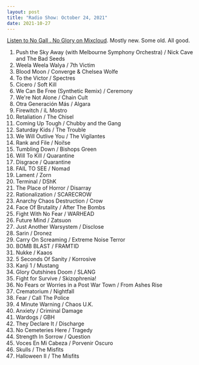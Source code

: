 ```yaml
---
layout: post
title: "Radio Show: October 24, 2021"
date: 2021-10-27
---
```


[Listen to No Gall . No Glory on Mixcloud](https://www.mixcloud.com/jimshreds/october-24-2021-no-gall-no-glory-wkdu-917fm-philadelphia/). Mostly new. Some old. All good.

1. Push the Sky Away (with Melbourne Symphony Orchestra) / Nick Cave and The Bad Seeds
2. Weela Weela Walya / 7th Victim
3. Blood Moon / Converge & Chelsea Wolfe
4. To the Victor / Spectres
5. Cicero / Soft Kill
6. We Can Be Free (Synthetic Remix) / Ceremony
7. We're Not Alone / Chain Cult
8. Otra Generación Más / Algara
9. Firewitch / iL Mostro
10. Retaliation / The Chisel
11. Coming Up Tough / Chubby and the Gang
12. Saturday Kids / The Trouble
13. We Will Outlive You / The Vigilantes
14. Rank and File / Noi!se
15. Tumbling Down / Bishops Green
16. Will To Kill / Quarantine
17. Disgrace / Quarantine
18. FAIL TO SEE / Nomad
19. Lament / Zorn
20. Terminal / DShK
21. The Place of Horror / Disarray
22. Rationalization / SCARECROW
23. Anarchy Chaos Destruction / Crow
24. Face Of Brutality / After The Bombs
25. Fight With No Fear / WARHEAD
26. Future Mind / Zatsuon
27. Just Another Warsystem / Disclose
28. Sarin / Dronez
29. Carry On Screaming / Extreme Noise Terror
30. BOMB BLAST / FRAMTID
31. Nukke / Kaaos
32. 5 Seconds Of Sanity / Korrosive
33. Kanji 1 / Mustang
34. Glory Outshines Doom / SLANG
35. Fight for Survive / Skizophrenia!
36. No Fears or Worries in a Post War Town / From Ashes Rise
37. Crematorium / Nightfall
38. Fear / Call The Police
39. 4 Minute Warning / Chaos U.K.
40. Anxiety / Criminal Damage
41. Wardogs / GBH
42. They Declare It / Discharge
43. No Cemeteries Here / Tragedy
44. Strength In Sorrow / Question
45. Voces En Mi Cabeza / Porvenir Oscuro
46. Skulls / The Misfits
47. Halloween II / The Misfits
